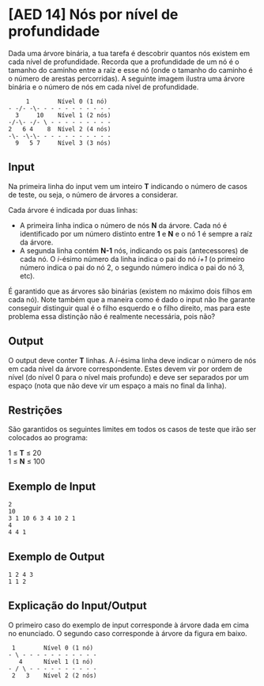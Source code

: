 # [AED 14] Nós por nível de profundidade

Dada uma árvore binária, a tua tarefa é descobrir quantos nós existem em cada nível de profundidade. Recorda que a profundidade de um nó é o tamanho do caminho entre a raíz e esse nó (onde o tamanho do caminho é o número de arestas percorridas). A seguinte imagem ilustra uma árvore binária e o número de nós em cada nível de profundidade.

```
     1        Nível 0 (1 nó)
- -/- -\- - - - - - - - - - -
  3     10    Nível 1 (2 nós)
-/-\- -/- \ - - - - - - - - -
2   6 4    8  Nível 2 (4 nós)
-\- -\-\- - - - - - - - - - -
  9   5 7     Nível 3 (3 nós)
```

## Input

Na primeira linha do input vem um inteiro **T** indicando o número de casos de teste, ou seja, o número de árvores a considerar.

Cada árvore é indicada por duas linhas:

- A primeira linha indica o número de nós **N** da árvore. Cada nó é identificado por um número distinto entre **1** e **N** e o nó 1 é sempre a raíz da árvore.
- A segunda linha contém **N-1** nós, indicando os pais (antecessores) de cada nó. O *i*-ésimo número da linha indica o pai do nó *i+1* (o primeiro número indica o pai do nó 2, o segundo número indica o pai do nó 3, etc).

É garantido que as árvores são binárias (existem no máximo dois filhos em cada nó). Note também que a maneira como é dado o input não lhe garante conseguir distinguir qual é o filho esquerdo e o filho direito, mas para este problema essa distinção não é realmente necessária, pois não?

## Output

O output deve conter **T** linhas. A *i*-ésima linha deve indicar o número de nós em cada nível da árvore correspondente. Estes devem vir por ordem de nível (do nível 0 para o nível mais profundo) e deve ser separados por um espaço (nota que não deve vir um espaço a mais no final da linha).

## Restrições

São garantidos os seguintes limites em todos os casos de teste que irão ser colocados ao programa:

1 ≤ **T** ≤ 20\
1 ≤ **N** ≤ 100

## Exemplo de Input

```
2
10
3 1 10 6 3 4 10 2 1
4
4 4 1
```

## Exemplo de Output

```
1 2 4 3
1 1 2
```

## Explicação do Input/Output

O primeiro caso do exemplo de input corresponde à árvore dada em cima no enunciado. O segundo caso corresponde à árvore da figura em baixo.

```
 1        Nível 0 (1 nó)
- \ - - - - - - - - - - -
   4      Nível 1 (1 nó)
- / \ - - - - - - - - - -
 2   3    Nível 2 (2 nós)
```
